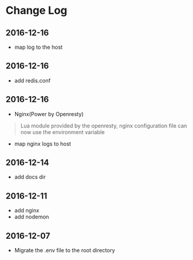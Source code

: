 # Change Log

## 2016-12-16

 - map log to the host

## 2016-12-16

 - add redis.conf
  
## 2016-12-16

- Nginx(Power by Openresty)  

> Lua module provided by the openresty, nginx configuration file can now use the environment variable

- map nginx logs to host

## 2016-12-14

- add docs dir

## 2016-12-11

- add nginx
- add nodemon

## 2016-12-07

- Migrate the .env file to the root directory